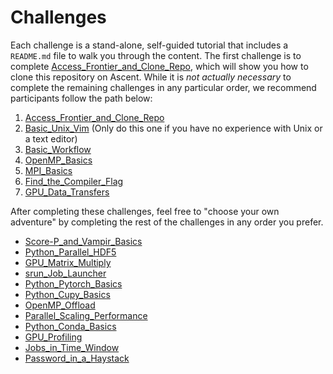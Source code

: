 

# Challenges

Each challenge is a stand-alone, self-guided tutorial that includes a `README.md` file to walk you through the content. The first challenge is to complete [Access_Frontier_and_Clone_Repo](Access_Frontier_and_Clone_Repo), which will show you how to clone this repository on Ascent. While it is *not actually necessary* to complete the remaining challenges in any particular order, we recommend participants follow the path below:

1. [Access_Frontier_and_Clone_Repo](Access_Frontier_and_Clone_Repo)
2. [Basic_Unix_Vim](Basic_Unix_Vim) (Only do this one if you have no experience with Unix or a text editor) 
3. [Basic_Workflow](Basic_Workflow)
4. [OpenMP_Basics](OpenMP_Basics)
5. [MPI_Basics](MPI_Basics)
6. [Find_the_Compiler_Flag](Find_the_Compiler_Flag)
7. [GPU_Data_Transfers](GPU_Data_Transfers)

After completing these challenges, feel free to "choose your own adventure" by completing the rest of the challenges in any order you prefer.

- [Score-P_and_Vampir_Basics](Score-P_and_Vampir_Basics)
- [Python_Parallel_HDF5](Python_Parallel_HDF5)
- [GPU_Matrix_Multiply](GPU_Matrix_Multiply)
- [srun_Job_Launcher](srun_Job_Launcher)
- [Python_Pytorch_Basics](Python_Pytorch_Basics)
- [Python_Cupy_Basics](Python_Cupy_Basics)
- [OpenMP_Offload](OpenMP_Offload)
- [Parallel_Scaling_Performance](Parallel_Scaling_Performance)
- [Python_Conda_Basics](Python_Conda_Basics)
- [GPU_Profiling](GPU_Profiling)
- [Jobs_in_Time_Window](Jobs_in_Time_Window)
- [Password_in_a_Haystack](Password_in_a_Haystack)
